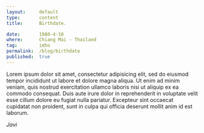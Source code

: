 ```yaml
---
layout:     default
type:       content
title:      Birthdate.

date:       1980-4-10
where:      Chiang Mai - Thailand
tag:        imho
permalink:  /blog/birthdate
published:  true
---
```


Lorem ipsum dolor sit amet, consectetur adipisicing elit, sed do eiusmod
tempor incididunt ut labore et dolore magna aliqua. Ut enim ad minim veniam,
quis nostrud exercitation ullamco laboris nisi ut aliquip ex ea commodo
consequat. Duis aute irure dolor in reprehenderit in voluptate velit esse
cillum dolore eu fugiat nulla pariatur. Excepteur sint occaecat cupidatat non
proident, sunt in culpa qui officia deserunt mollit anim id est laborum.

*Javi*

